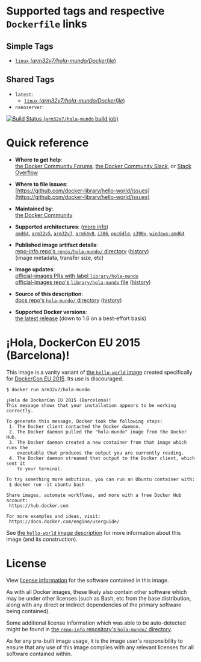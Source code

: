 <!--

********************************************************************************

WARNING:

    DO NOT EDIT "hola-mundo/README.md"

    IT IS AUTO-GENERATED

    (from the other files in "hola-mundo/" combined with a set of templates)

********************************************************************************

-->

# Supported tags and respective `Dockerfile` links

## Simple Tags

-	[`linux` (*arm32v7/hola-mundo/Dockerfile*)](https://github.com/docker-library/hello-world/blob/b0a34596994b120f5456f08992ef9a75ed56f34e/arm32v7/hola-mundo/Dockerfile)

## Shared Tags

-	`latest`:
	-	[`linux` (*arm32v7/hola-mundo/Dockerfile*)](https://github.com/docker-library/hello-world/blob/b0a34596994b120f5456f08992ef9a75ed56f34e/arm32v7/hola-mundo/Dockerfile)
-	`nanoserver`:

[![Build Status](https://doi-janky.infosiftr.net/job/multiarch/job/arm32v7/job/hola-mundo/badge/icon) (`arm32v7/hola-mundo` build job)](https://doi-janky.infosiftr.net/job/multiarch/job/arm32v7/job/hola-mundo/)

# Quick reference

-	**Where to get help**:  
	[the Docker Community Forums](https://forums.docker.com/), [the Docker Community Slack](https://blog.docker.com/2016/11/introducing-docker-community-directory-docker-community-slack/), or [Stack Overflow](https://stackoverflow.com/search?tab=newest&q=docker)

-	**Where to file issues**:  
	[https://github.com/docker-library/hello-world/issues](https://github.com/docker-library/hello-world/issues)

-	**Maintained by**:  
	[the Docker Community](https://github.com/docker-library/hello-world)

-	**Supported architectures**: ([more info](https://github.com/docker-library/official-images#architectures-other-than-amd64))  
	[`amd64`](https://hub.docker.com/r/amd64/hola-mundo/), [`arm32v5`](https://hub.docker.com/r/arm32v5/hola-mundo/), [`arm32v7`](https://hub.docker.com/r/arm32v7/hola-mundo/), [`arm64v8`](https://hub.docker.com/r/arm64v8/hola-mundo/), [`i386`](https://hub.docker.com/r/i386/hola-mundo/), [`ppc64le`](https://hub.docker.com/r/ppc64le/hola-mundo/), [`s390x`](https://hub.docker.com/r/s390x/hola-mundo/), [`windows-amd64`](https://hub.docker.com/r/winamd64/hola-mundo/)

-	**Published image artifact details**:  
	[repo-info repo's `repos/hola-mundo/` directory](https://github.com/docker-library/repo-info/blob/master/repos/hola-mundo) ([history](https://github.com/docker-library/repo-info/commits/master/repos/hola-mundo))  
	(image metadata, transfer size, etc)

-	**Image updates**:  
	[official-images PRs with label `library/hola-mundo`](https://github.com/docker-library/official-images/pulls?q=label%3Alibrary%2Fhola-mundo)  
	[official-images repo's `library/hola-mundo` file](https://github.com/docker-library/official-images/blob/master/library/hola-mundo) ([history](https://github.com/docker-library/official-images/commits/master/library/hola-mundo))

-	**Source of this description**:  
	[docs repo's `hola-mundo/` directory](https://github.com/docker-library/docs/tree/master/hola-mundo) ([history](https://github.com/docker-library/docs/commits/master/hola-mundo))

-	**Supported Docker versions**:  
	[the latest release](https://github.com/docker/docker-ce/releases/latest) (down to 1.6 on a best-effort basis)

# ¡Hola, DockerCon EU 2015 (Barcelona)!

This image is a vanity variant of [the `hello-world` image](https://hub.docker.com/_/hello-world/) created specifically for [DockerCon EU 2015](http://europe-2015.dockercon.com/). Its use is discouraged.

```console
$ docker run arm32v7/hola-mundo

¡Hola de DockerCon EU 2015 (Barcelona)!
This message shows that your installation appears to be working correctly.

To generate this message, Docker took the following steps:
 1. The Docker client contacted the Docker daemon.
 2. The Docker daemon pulled the "hola-mundo" image from the Docker Hub.
 3. The Docker daemon created a new container from that image which runs the
    executable that produces the output you are currently reading.
 4. The Docker daemon streamed that output to the Docker client, which sent it
    to your terminal.

To try something more ambitious, you can run an Ubuntu container with:
 $ docker run -it ubuntu bash

Share images, automate workflows, and more with a free Docker Hub account:
 https://hub.docker.com

For more examples and ideas, visit:
 https://docs.docker.com/engine/userguide/

```

See [the `hello-world` image description](https://hub.docker.com/_/hello-world/) for more information about this image (and its construction).

# License

View [license information](https://github.com/docker-library/hello-world/blob/master/LICENSE) for the software contained in this image.

As with all Docker images, these likely also contain other software which may be under other licenses (such as Bash, etc from the base distribution, along with any direct or indirect dependencies of the primary software being contained).

Some additional license information which was able to be auto-detected might be found in [the `repo-info` repository's `hola-mundo/` directory](https://github.com/docker-library/repo-info/tree/master/repos/hola-mundo).

As for any pre-built image usage, it is the image user's responsibility to ensure that any use of this image complies with any relevant licenses for all software contained within.

